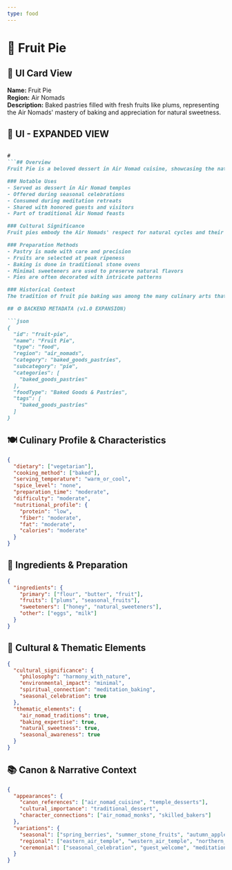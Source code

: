 ```yaml
---
type: food
---
```


# 🥧 Fruit Pie

## 🎴 UI Card View

**Name:** Fruit Pie  
**Region:** Air Nomads  
**Description:** Baked pastries filled with fresh fruits like plums, representing the Air Nomads' mastery of baking and appreciation for natural sweetness.

## 📖 UI - EXPANDED VIEW

```md

#
```## Overview
Fruit Pie is a beloved dessert in Air Nomad cuisine, showcasing the nation's exceptional baking skills and their deep connection to nature. These delicate pastries are filled with fresh, seasonal fruits like plums, creating a perfect balance of natural sweetness and flaky pastry. The pies represent the Air Nomads' philosophy of harmony with nature and their ability to transform simple ingredients into elegant desserts.

### Notable Uses
- Served as dessert in Air Nomad temples
- Offered during seasonal celebrations
- Consumed during meditation retreats
- Shared with honored guests and visitors
- Part of traditional Air Nomad feasts

### Cultural Significance
Fruit pies embody the Air Nomads' respect for natural cycles and their ability to preserve the bounty of each season. The use of fresh, local fruits reflects their philosophy of living in harmony with the environment and appreciating the gifts that nature provides. The baking process itself is considered a form of meditation and spiritual practice.

### Preparation Methods
- Pastry is made with care and precision
- Fruits are selected at peak ripeness
- Baking is done in traditional stone ovens
- Minimal sweeteners are used to preserve natural flavors
- Pies are often decorated with intricate patterns

### Historical Context
The tradition of fruit pie baking was among the many culinary arts that the Air Nomads perfected over generations. Many monks were skilled bakers, and these pies were a testament to their patience and attention to detail. The recipes were passed down through oral tradition and were among the cultural practices that Avatar Aang worked to preserve after the Hundred Year War.

## ⚙️ BACKEND METADATA (v1.0 EXPANSION)

```json
{
  "id": "fruit-pie",
  "name": "Fruit Pie",
  "type": "food",
  "region": "air_nomads",
  "category": "baked_goods_pastries",
  "subcategory": "pie",
  "categories": [
    "baked_goods_pastries"
  ],
  "foodType": "Baked Goods & Pastries",
  "tags": [
    "baked_goods_pastries"
  ]
}
```

## 🍽️ Culinary Profile & Characteristics

```json
{
  "dietary": ["vegetarian"],
  "cooking_method": ["baked"],
  "serving_temperature": "warm_or_cool",
  "spice_level": "none",
  "preparation_time": "moderate",
  "difficulty": "moderate",
  "nutritional_profile": {
    "protein": "low",
    "fiber": "moderate",
    "fat": "moderate",
    "calories": "moderate"
  }
}
```

## 🥘 Ingredients & Preparation

```json
{
  "ingredients": {
    "primary": ["flour", "butter", "fruit"],
    "fruits": ["plums", "seasonal_fruits"],
    "sweeteners": ["honey", "natural_sweeteners"],
    "other": ["eggs", "milk"]
  }
}
```

## 🌸 Cultural & Thematic Elements

```json
{
  "cultural_significance": {
    "philosophy": "harmony_with_nature",
    "environmental_impact": "minimal",
    "spiritual_connection": "meditation_baking",
    "seasonal_celebration": true
  },
  "thematic_elements": {
    "air_nomad_traditions": true,
    "baking_expertise": true,
    "natural_sweetness": true,
    "seasonal_awareness": true
  }
}
```

## 📚 Canon & Narrative Context

```json
{
  "appearances": {
    "canon_references": ["air_nomad_cuisine", "temple_desserts"],
    "cultural_importance": "traditional_dessert",
    "character_connections": ["air_nomad_monks", "skilled_bakers"]
  },
  "variations": {
    "seasonal": ["spring_berries", "summer_stone_fruits", "autumn_apples", "winter_preserved"],
    "regional": ["eastern_air_temple", "western_air_temple", "northern_air_temple", "southern_air_temple"],
    "ceremonial": ["seasonal_celebration", "guest_welcome", "meditation_retreat"]
  }
}
```

